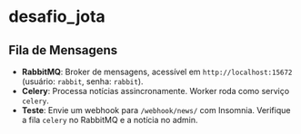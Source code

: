 # desafio_jota

## Fila de Mensagens

- **RabbitMQ**: Broker de mensagens, acessível em `http://localhost:15672` (usuário: `rabbit`, senha: `rabbit`).
- **Celery**: Processa notícias assincronamente. Worker roda como serviço `celery`.
- **Teste**: Envie um webhook para `/webhook/news/` com Insomnia. Verifique a fila `celery` no RabbitMQ e a notícia no admin.
